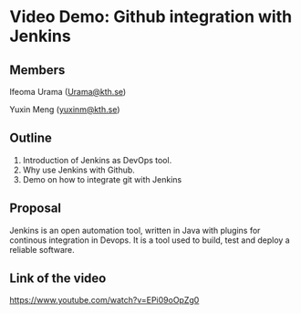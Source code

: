 # Video Demo: Github integration with Jenkins

## Members
Ifeoma Urama (Urama@kth.se)

Yuxin Meng (yuxinm@kth.se)

## Outline
1. Introduction of Jenkins as DevOps tool.
2. Why use Jenkins with Github.
3. Demo on how to integrate git with Jenkins

## Proposal
Jenkins is an open automation tool, written in Java with plugins for  continous integration in Devops. It is a tool used to build, test and deploy a reliable software.

## Link of the video
https://www.youtube.com/watch?v=EPi09oOpZg0
